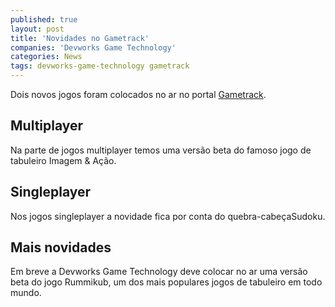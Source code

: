 ```yaml
---
published: true
layout: post
title: 'Novidades no Gametrack'
companies: 'Devworks Game Technology'
categories: News
tags: devworks-game-technology gametrack
---
```

Dois novos jogos foram colocados no ar no portal [Gametrack](http://www.gametrack.com.br).

## Multiplayer
Na parte de jogos multiplayer temos uma versão beta do famoso jogo de tabuleiro
Imagem & Ação. 

## Singleplayer
Nos jogos singleplayer a novidade fica por conta do quebra-cabeçaSudoku.

## Mais novidades
Em breve a Devworks Game Technology deve colocar no ar uma versão beta do jogo Rummikub, um dos mais populares jogos de tabuleiro em todo mundo.
